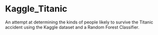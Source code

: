 # Kaggle_Titanic
An attempt at determining the kinds of people likely to survive the Titanic accident using the Kaggle dataset and a Random Forest Classifier. 
